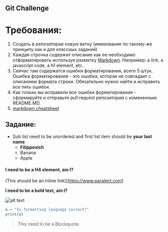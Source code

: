 ## Git Challenge
# Требования:
  1. Создать в репозитории новую ветку (именование по такому-же принципу как и для классных заданий)
  2. Каждая строчка содержит описание как ее необходимо отформатировать используя разметку [Markdown](https://github.com/adam-p/markdown-here/wiki/Markdown-Cheatsheet). Например: a link, a javascript code, a h1 element, etc.
  4. Сейчас там содержатся ошибки форматирования, всего 5 штук. Ошибка форматирования - это ошибка, которая не совпадает с описанием формата строки. Обязательно нужно найти и исправить все пять ошибок.
  5. Как только вы исправили все ошибки форматирования - сформируйте и отправьте pull request репозиторий с измененным README.MD.
  6. [markdown cheatsheet](https://github.com/adam-p/markdown-here/wiki/Markdown-Cheatsheet)

**Задание**:
----------

* Sub list need to be unordered and first list item should be **your last name**
  * **Filippovich**
  * Banana
  * Apple 

#### I need to be a H4 element, am I?

(This should be an inline link)[https://www.paralect.com]

**I need to be a bold text, am I?**

![alt text](https://avatars5.githubusercontent.com/u/21078183?v=4&u=55c474e5aca9eb331ace0e05cc2ce0c18641b3ec&s=400 "Logo Title Text 1")


```python
s = "Is formatting language correct?"
print(s)
```

> This need to be a Blockquote.
